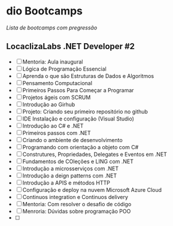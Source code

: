# dio Bootcamps
*Lista de bootcamps com pregressão*
## LocaclizaLabs .NET Developer #2

- [ ] Mentoria: Aula inaugural
- [ ] Lógica de Programação Essencial
- [ ] Aprenda o que são Estruturas de Dados e Algoritmos
- [ ] Pensamento Computacional
- [ ] Primeiros Passos Para Começar a Programar
- [ ] Projetos ágeis com SCRUM
- [ ] Introdução ao Girhub
- [ ] Projeto: Criando seu primeiro repositório no github
- [ ] IDE Instalação e configuração (Visual Studio)
- [ ] Introdução ao C# e .NET
- [ ] Primeiros passos com .NET
- [ ] Criando o ambiente de desenvolvimento
- [ ] Programando com orientação a objeto com C#
- [ ] Construtures, Propriedades, Delegates e Eventos em .NET
- [ ] Fundamentos de COleções e LING com .NET
- [ ] Introdução a microsserviços com .NET
- [ ] Introdução a deign patterns com .NET
- [ ] Introdução a APIS e métodos HTTP
- [ ] Configuração e deploy na nuvem Microsoft Azure Cloud
- [ ] Continuos integration e Continuos delivery
- [ ] Mentoria: Com resolver o desafio de código
- [ ] Menroria: Dúvidas sobre programação POO
- [ ] 